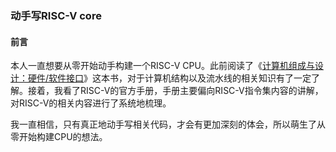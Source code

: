 ### 动手写RISC-V core

#### 前言

本人一直想要从零开始动手构建一个RISC-V CPU。此前阅读了《[计算机组成与设计：硬件/软件接口](https://item.jd.com/11729917.html)》这本书，对于计算机结构以及流水线的相关知识有了一定了解。接着，我看了RISC-V的官方手册，手册主要偏向RISC-V指令集内容的讲解，对RISC-V的相关内容进行了系统地梳理。

我一直相信，只有真正地动手写相关代码，才会有更加深刻的体会，所以萌生了从零开始构建CPU的想法。


